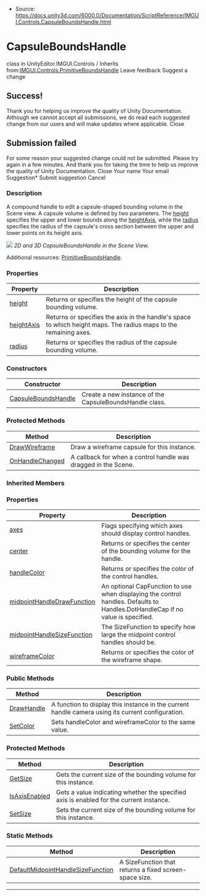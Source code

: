 * Source: https://docs.unity3d.com/6000.0/Documentation/ScriptReference/IMGUI.Controls.CapsuleBoundsHandle.html

# CapsuleBoundsHandle
class in UnityEditor.IMGUI.Controls
/
Inherits from:[IMGUI.Controls.PrimitiveBoundsHandle](https://docs.unity3d.com/6000.0/Documentation/ScriptReference/IMGUI.Controls.PrimitiveBoundsHandle.html)
Leave feedback
Suggest a change
## Success!
Thank you for helping us improve the quality of Unity Documentation. Although we cannot accept all submissions, we do read each suggested change from our users and will make updates where applicable.
Close
## Submission failed
For some reason your suggested change could not be submitted. Please <a>try again</a> in a few minutes. And thank you for taking the time to help us improve the quality of Unity Documentation.
Close
Your name Your email Suggestion* Submit suggestion
Cancel
### Description
A compound handle to edit a capsule-shaped bounding volume in the Scene view.
A capsule volume is defined by two parameters. The [height](https://docs.unity3d.com/6000.0/Documentation/ScriptReference/IMGUI.Controls.CapsuleBoundsHandle-height.html) specifies the upper and lower bounds along the [heightAxis](https://docs.unity3d.com/6000.0/Documentation/ScriptReference/IMGUI.Controls.CapsuleBoundsHandle-heightAxis.html), while the [radius](https://docs.unity3d.com/6000.0/Documentation/ScriptReference/IMGUI.Controls.CapsuleBoundsHandle-radius.html) specifies the radius of the capsule's cross section between the upper and lower points on its height axis.  
  
![](https://docs.unity3d.com/6000.0/Documentation/StaticFiles/ScriptRefImages/CapsuleBoundsHandle.png) _2D and 3D CapsuleBoundsHandle in the Scene View._  
  
Additional resources: [PrimitiveBoundsHandle](https://docs.unity3d.com/6000.0/Documentation/ScriptReference/IMGUI.Controls.PrimitiveBoundsHandle.html).
### Properties
Property | Description  
---|---  
[height](https://docs.unity3d.com/6000.0/Documentation/ScriptReference/IMGUI.Controls.CapsuleBoundsHandle-height.html) | Returns or specifies the height of the capsule bounding volume.  
[heightAxis](https://docs.unity3d.com/6000.0/Documentation/ScriptReference/IMGUI.Controls.CapsuleBoundsHandle-heightAxis.html) | Returns or specifies the axis in the handle's space to which height maps. The radius maps to the remaining axes.  
[radius](https://docs.unity3d.com/6000.0/Documentation/ScriptReference/IMGUI.Controls.CapsuleBoundsHandle-radius.html) | Returns or specifies the radius of the capsule bounding volume.  
### Constructors
Constructor | Description  
---|---  
[CapsuleBoundsHandle](https://docs.unity3d.com/6000.0/Documentation/ScriptReference/IMGUI.Controls.CapsuleBoundsHandle-ctor.html) | Create a new instance of the CapsuleBoundsHandle class.  
### Protected Methods
Method | Description  
---|---  
[DrawWireframe](https://docs.unity3d.com/6000.0/Documentation/ScriptReference/IMGUI.Controls.CapsuleBoundsHandle.DrawWireframe.html) | Draw a wireframe capsule for this instance.  
[OnHandleChanged](https://docs.unity3d.com/6000.0/Documentation/ScriptReference/IMGUI.Controls.CapsuleBoundsHandle.OnHandleChanged.html) | A callback for when a control handle was dragged in the Scene.  
### Inherited Members
### Properties
Property | Description  
---|---  
[axes](https://docs.unity3d.com/6000.0/Documentation/ScriptReference/IMGUI.Controls.PrimitiveBoundsHandle-axes.html) | Flags specifying which axes should display control handles.  
[center](https://docs.unity3d.com/6000.0/Documentation/ScriptReference/IMGUI.Controls.PrimitiveBoundsHandle-center.html) | Returns or specifies the center of the bounding volume for the handle.  
[handleColor](https://docs.unity3d.com/6000.0/Documentation/ScriptReference/IMGUI.Controls.PrimitiveBoundsHandle-handleColor.html) | Returns or specifies the color of the control handles.  
[midpointHandleDrawFunction](https://docs.unity3d.com/6000.0/Documentation/ScriptReference/IMGUI.Controls.PrimitiveBoundsHandle-midpointHandleDrawFunction.html) | An optional CapFunction to use when displaying the control handles. Defaults to Handles.DotHandleCap if no value is specified.  
[midpointHandleSizeFunction](https://docs.unity3d.com/6000.0/Documentation/ScriptReference/IMGUI.Controls.PrimitiveBoundsHandle-midpointHandleSizeFunction.html) | The SizeFunction to specify how large the midpoint control handles should be.  
[wireframeColor](https://docs.unity3d.com/6000.0/Documentation/ScriptReference/IMGUI.Controls.PrimitiveBoundsHandle-wireframeColor.html) | Returns or specifies the color of the wireframe shape.  
### Public Methods
Method | Description  
---|---  
[DrawHandle](https://docs.unity3d.com/6000.0/Documentation/ScriptReference/IMGUI.Controls.PrimitiveBoundsHandle.DrawHandle.html) | A function to display this instance in the current handle camera using its current configuration.  
[SetColor](https://docs.unity3d.com/6000.0/Documentation/ScriptReference/IMGUI.Controls.PrimitiveBoundsHandle.SetColor.html) | Sets handleColor and wireframeColor to the same value.  
### Protected Methods
Method | Description  
---|---  
[GetSize](https://docs.unity3d.com/6000.0/Documentation/ScriptReference/IMGUI.Controls.PrimitiveBoundsHandle.GetSize.html) | Gets the current size of the bounding volume for this instance.  
[IsAxisEnabled](https://docs.unity3d.com/6000.0/Documentation/ScriptReference/IMGUI.Controls.PrimitiveBoundsHandle.IsAxisEnabled.html) | Gets a value indicating whether the specified axis is enabled for the current instance.  
[SetSize](https://docs.unity3d.com/6000.0/Documentation/ScriptReference/IMGUI.Controls.PrimitiveBoundsHandle.SetSize.html) | Sets the current size of the bounding volume for this instance.  
### Static Methods
Method | Description  
---|---  
[DefaultMidpointHandleSizeFunction](https://docs.unity3d.com/6000.0/Documentation/ScriptReference/IMGUI.Controls.PrimitiveBoundsHandle.DefaultMidpointHandleSizeFunction.html) | A SizeFunction that returns a fixed screen-space size.  
* * *
